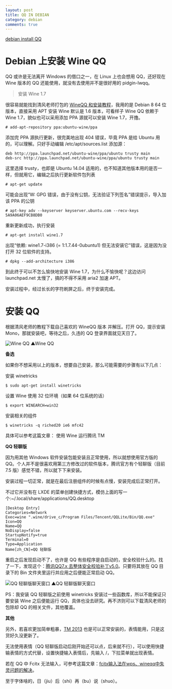 ```yaml
---
layout: post
title: QQ IN DEBIAN
category: debian
comments: true
---
```


[debian install QQ](http://blog.fooleap.org/wineqq-for-debian.html)

# Debian 上安装 Wine QQ

QQ 或许是无法离开 Windows 的借口之一，在 Linux 上也会想用 QQ，还好现在 Wine 版本的 QQ 还能使用，就没有去使用并不是很好用的 pidgin-lwqq。

> 安装 Wine 1.7

很容易就能找到清风老师打包的 [WineQQ 和安装教程](http://phpcj.org/wineqq/)，我用的是 Debian 8 64 位版本，直接采用 APT 安装 Wine 默认是 1.6 版本，可看样子 Wine QQ 依赖于 Wine 1.7，貌似也可以采用添加 PPA 源就可以安装 Wine 1.7，开撸。

    # add-apt-repository ppa:ubuntu-wine/ppa

添加完 PPA 源执行更新，很完美地出现 404 错误，毕竟 PPA 是给 Ubuntu 用的，可以理解。只好手动编辑 /etc/apt/sources.list 添加源：

```
deb http://ppa.launchpad.net/ubuntu-wine/ppa/ubuntu trusty main 
deb-src http://ppa.launchpad.net/ubuntu-wine/ppa/ubuntu trusty main
```

这里选择 trusty，也即是 Ubuntu 14.04 适用的，也不知道其他版本用的是否一样，但就用它，编辑之后执行更新软件包列表

    # apt-get update

可能会出现“W: GPG 错误，由于没有公钥，无法验证下列签名”错误提示，导入加该 PPA 的公钥

    # apt-key adv --keyserver keyserver.ubuntu.com --recv-keys 5A9A06AEF9CB8DB0

重新更新成功，执行安装

    # apt-get install wine1.7

出现“依赖: wine1.7-i386 (= 1:1.7.44-0ubuntu1) 但无法安装它”错误，这是因为没打开 32 位软件的支持。

    # dpkg --add-architecture i386

到此终于可以不怎么愉快地安装 Wine 1.7，为什么不愉快呢？这边访问 launchpad.net 太慢了，搞的不得不采用 aria2 加速 APT。

安装过程中，经过长长的字符刷屏之后，终于安装完成。

# **安装 QQ**

根据清风老师的教程下载自己喜欢的 WineQQ 版本 并解压。打开 QQ，提示安装 Mono，那就安装吧，等待之后，久违的 QQ 登录界面就见天日了。

![Wine QQ](http://source.fooleap.org/wineqq-for-debian-01.png)
▲Wine QQ

**备选**

如果你不想采用以上的版本，想要自己安装，那么可能需要的步骤有以下几点：

安装 winetricks

    $ sudo apt-get install winetricks

设置 Wine 使用 32 位环境（如果 64 位系统的话）

    $ export WINEARCH=win32

安装相关的组件

    $ winetricks -q riched20 ie6 mfc42

具体可以参考这篇文章： 使用 Wine 运行腾讯 TM

**QQ 轻聊版**

因为用其他 Windows 软件安装包能安装且正常使用，所以就想使用官方版的 QQ。个人并不是很喜欢用第三方修改过的软件版本，腾讯官方有个轻聊版（目前 7.5 版）感觉不错，所以就下下来安装。

安装过程一切正常，就是在最后注册组件的时候有点慢，安装完成后正常打开。

不过它并没有在 LXDE 的菜单创建快捷方式，模仿上面的写一个:~/.local/share/applications/QQ.desktop

```
[Desktop Entry]
Categories=Network
Exec=wine ".wine/drive_c/Program Files/Tencent/QQLite/Bin/QQ.exe"
Icon=QQ
Name=QQ
NoDisplay=false
StartupNotify=true
Terminal=0
Type=Application
Name[zh_CN]=QQ 轻聊版
```

重启之后发现启动不了，也许是 QQ 有些程序是自启动的，安全校验什么的。找了一下，发现这个：[腾讯QQ7.x 去整体安全校验补丁v5.0](http://www.zdfans.com/589.html)。只要将其放在 QQ 目录下的 Bin 文件夹里运行并应用之后便能正常启动 QQ。

![QQ 轻聊版聊天窗口](http://source.fooleap.org/wineqq-for-debian-02.png)
▲QQ 轻聊版聊天窗口

PS：我安装 QQ 轻聊版之前使用 winetricks 安装过一些函数库，所以不能保证只要安装 Wine 之后便能运行 QQ，具体也没去研究。再不济则可以下载清风老师的包除却 QQ 的相关文件，其他覆盖。

**其他**

另外，若喜欢更加简单粗暴，[TM 2013](http://source.fooleap.org/wineqq-for-debian-02.png) 也是可以正常安装的，表情能用，只是这货好久没更新了。

无法使用表情（QQ 轻聊版启动后刚开始还可以点，后来就不行），可以使用快捷输表情的方式代替，设置快捷输入表情后，先输入 /，下拉菜单就出现表情。

若在 QQ 中 Fcitx 无法输入，可参考这篇文章：[fcitx输入法在wps、wineqq中失灵问题的解决](http://segmentfault.com/a/1190000000361008)。

至于字体啥的，日（jiu）后（shi）再（bu）说（shuo）。

